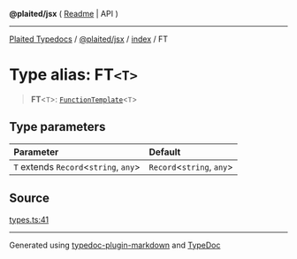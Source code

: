 **@plaited/jsx** ( [Readme](../../README.md) \| API )

***

[Plaited Typedocs](../../../../modules.md) / [@plaited/jsx](../../modules.md) / [index](../README.md) / FT

# Type alias: FT`<T>`

> **FT**\<`T`\>: [`FunctionTemplate`](FunctionTemplate.md)\<`T`\>

## Type parameters

| Parameter | Default |
| :------ | :------ |
| `T` extends `Record`\<`string`, `any`\> | `Record`\<`string`, `any`\> |

## Source

[types.ts:41](https://github.com/plaited/plaited/blob/b0dd907/libs/jsx/src/types.ts#L41)

***

Generated using [typedoc-plugin-markdown](https://www.npmjs.com/package/typedoc-plugin-markdown) and [TypeDoc](https://typedoc.org/)
